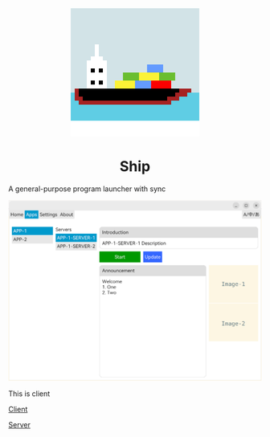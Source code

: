 
<div align="center">

<img src="./assets/images/logo.png" width="256">

# Ship

</div>

A general-purpose program launcher with sync


<img src="./assets/images/preview.png">

This is client

[Client](https://github.com/comoyi/ship)

[Server](https://github.com/comoyi/seaport)
